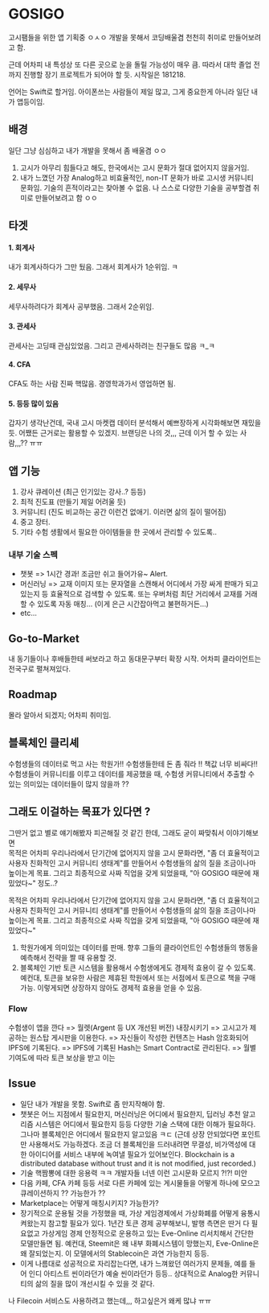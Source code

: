 # GOSIGO
고시팸들을 위한 앱 기획중 ㅇㅅㅇ 
개발을 못해서 코딩배울겸 천천히 취미로 만들어보려고 함.

근데 어차피 내 특성상 또 다른 곳으로 눈을 돌릴 가능성이 매우 큼. 따라서 대학 졸업 전까지 진행할 장기 프로젝트가 되어야 할 듯. 시작일은 181218. 

언어는 Swift로 할거임. 아이폰쓰는 사람들이 제일 많고, 그게 중요한게 아니라 일단 내가 앱등이임.

## 배경
일단 그냥 심심하고 내가 개발을 못해서 좀 배울겸 ㅇㅇ
1. 고시가 아무리 힘들다고 해도, 한국에서는 고시 문화가 절대 없어지지 않을거임. 
2. 내가 느꼈던 가장 Analog하고 비효율적인, non-IT 문화가 바로 고시생 커뮤니티 문화임. 기술의 흔적이라고는 찾아볼 수 없음. 
나 스스로 다양한 기술을 공부할겸 취미로 만들어보려고 함 ㅇㅇ 

## 타겟 
#### 1. 회계사 
내가 회계사하다가 그만 뒀음. 그래서 회계사가 1순위임. ㅋ

#### 2. 세무사 
세무사하려다가 회계사 공부했음. 그래서 2순위임.

#### 3. 관세사
관세사는 고딩때 관심있었음. 그리고 관세사하려는 친구들도 많음 ㅋ_ㅋ

#### 4. CFA 
CFA도 하는 사람 진짜 핵많음. 경영학과가서 영업하면 됨.

#### 5. 등등 많이 있음 
갑자기 생각난건데, 국내 고시 마켓캡 데이터 분석해서 예쁘장하게 시각화해보면 재밌을 듯. 어쨌든 근거로는 활용할 수 있겠지. 브랜딩은 나의 것,,,
근데 이거 할 수 있는 사람,,,?? ㅠㅠ

## 앱 기능 
1. 강사 큐레이션 (최근 인기있는 강사..? 등등)
2. 최적 진도표 (만들기 제일 어려울 듯)
3. 커뮤니티 (진도 비교하는 공간 이런건 없애기. 이러면 삶의 질이 떨어짐) 
4. 중고 장터.
5. 기타 수험 생활에서 필요한 아이템들을 한 곳에서 관리할 수 있도록..

### 내부 기술 스펙
* 챗봇 => 1시간 경과! 조금만 쉬고 들어가유~ Alert.
* 머신러닝 => 교재 이미지 또는 문자열을 스캔해서 어디에서 가장 싸게 판매가 되고 있는지 등 효율적으로 검색할 수 있도록.
또는 우버처럼 최단 거리에서 교재를 거래할 수 있도록 자동 매칭... (이게 은근 시간잡아먹고 불편하거든...)
* etc...

## Go-to-Market
내 동기들이나 후배들한테 써보라고 하고 동대문구부터 확장 시작. 어차피 클라이언트는 전국구로 펼쳐져있다.

## Roadmap
몰라 알아서 되겠지; 어차피 취미임.

## 블록체인 클리셰 
수험생들의 데이터로 먹고 사는 학원가!! 수험생들한테 돈 좀 줘라 !! 책값 너무 비싸다!! 
수험생들이 커뮤니티를 이루고 데이터를 제공했을 때, 수험생 커뮤니티에서 추출할 수 있는 의미있는 데이터들이 많지 않을까 ??

## 그래도 이걸하는 목표가 있다면 ?
그딴거 없고 별로 얘기해봤자 피곤해질 것 같긴 한데, 그래도 굳이 짜맞춰서 이야기해보면  
목적은 어차피 우리나라에서 단기간에 없어지지 않을 고시 문화라면, "좀 더 효율적이고 사용자 친화적인 고시 커뮤니티 생태계"를 만들어서 수험생들의 삶의 질을 조금이나마 높이는게 목표. 그리고 최종적으로 사짜 직업을 갖게 되었을때, "아 GOSIGO 때문에 재밌었다~" 정도..?

목적은 어차피 우리나라에서 단기간에 없어지지 않을 고시 문화라면, "좀 더 효율적이고 사용자 친화적인 고시 커뮤니티 생태계"를 만들어서 수험생들의 삶의 질을 조금이나마 높이는게 목표. 그리고 최종적으로 사짜 직업을 갖게 되었을때, "아 GOSIGO 때문에 재밌었다~" 

1) 학원가에게 의미있는 데이터를 판매. 향후 그들의 클라이언트인 수험생들의 행동을 예측해서 전략을 짤 때 유용할 것.
2) 블록체인 기반 토큰 시스템을 활용해서 수험생에게도 경제적 효용이 갈 수 있도록.
예컨대, 토큰을 보유한 사람은 제휴된 학원에서 또는 서점에서 토큰으로 책을 구매 가능. 이렇게되면 상장하지 않아도 경제적 효용을 얻을 수 있음.

### Flow
수험생이 앱을 깐다 => 월렛(Argent 등 UX 개선된 버전) 내장시키기 => 고시고가 제공하는 원스탑 게시판을 이용한다. => 자신들이 작성한 컨텐츠는 Hash 암호화되어 IPFS에 기록된다. => IPFS에 기록된 Hash는 Smart Contract로 관리된다. => 월별 기여도에 따라 토큰 보상을 받고 이는 

## Issue 
- 일단 내가 개발을 못함. Swift로 좀 만지작해야 함.
- 챗봇은 어느 지점에서 필요한지, 머신러닝은 어디에서 필요한지, 딥러닝 추천 알고리즘 시스템은 어디에서 필요한지 등등 다양한 기술 스택에 대한 이해가 필요하다. 그나마 블록체인은 어디에서 필요한지 알고있음 ㅋㄷ (근데 상장 안되었다면 포인트만 사용해서도 가능하겠다. 조금 더 블록체인을 드러내려면 무결성, 비가역성에 대한 아이디어를 서비스 내부에 녹여낼 필요가 있어보인다. Blockchain is a distributed database without trust and it is not modified, just recorded.)
- 기술 핵짬뽕에 대한 응용력 ㅋㅋ 개발자들 너넨 이런 고시문화 모르지 ?!?! 미안 
- 다음 카페, CFA 카페 등등 서로 다른 카페에 있는 게시물들을 어떻게 하나에 모으고 큐레이션하지 ?? 가능한가 ??
- Marketplace는 어떻게 매칭시키지? 가능한가?
- 장기적으로 운용될 것을 가정했을 때, 가상 게임경제에서 가상화폐를 어떻게 융통시켜왔는지 참고할 필요가 있다. 1년간 토큰 경제 공부해보니, 발행 측면은 딴거 다 필요없고 가상게임 경제 안정적으로 운용하고 있는 Eve-Online 리서치해서 간단한 모델만들면 됨.
예컨대, Steemit은 왜 내부 화폐시스템이 망했는지, Eve-Online은 왜 잘되었는지. 이 모델에서의 Stablecoin은 과연 가능한지 등등.
- 이게 나름대로 성공적으로 자리잡는다면, 내가 느껴왔던 여러가지 문제들, 예를 들어 인디 아티스트 씬이라던가 예술 씬이라던가 등등.. 상대적으로 Analog한 커뮤니티의 삶의 질을 많이 개선시킬 수 있을 것 같다.


나 Filecoin 서비스도 사용하려고 했는데,,, 하고싶은거 왜케 많냐 ㅠㅠ 
